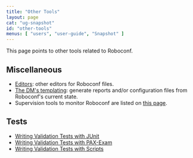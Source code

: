 ```yaml
---
title: "Other Tools"
layout: page
cat: "ug-snapshot"
id: "other-tools"
menus: [ "users", "user-guide", "Snapshot" ]
---
```


This page points to other tools related to Roboconf.

## Miscellaneous

* [Editors](editors.html): other editors for Roboconf files.
* [The DM's templating](dm-templating.html): generate reports and/or configuration files from Roboconf's current state.
* Supervision tools to monitor Roboconf are listed on [this page](monitoring-roboconf.html).

## Tests

* [Writing Validation Tests with JUnit](writing-validation-tests-with-junit.html)
* [Writing Validation Tests with PAX-Exam](writing-validation-tests-with-pax-exam.html)
* [Writing Validation Tests with Scripts](writing-validation-tests-with-scripts.html)
